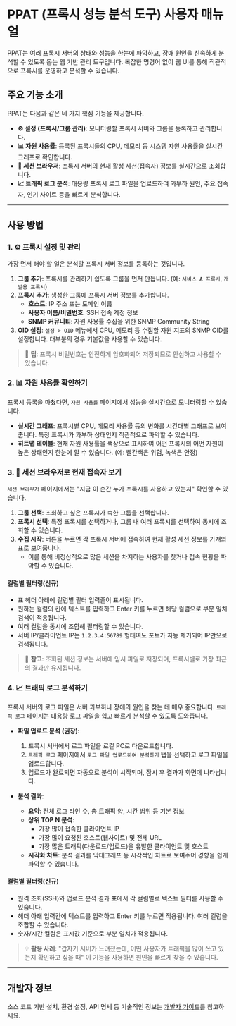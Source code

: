 # PPAT (프록시 성능 분석 도구) 사용자 매뉴얼

PPAT는 여러 프록시 서버의 상태와 성능을 한눈에 파악하고, 장애 원인을 신속하게 분석할 수 있도록 돕는 웹 기반 관리 도구입니다. 복잡한 명령어 없이 웹 UI를 통해 직관적으로 프록시를 운영하고 분석할 수 있습니다.

## 주요 기능 소개

PPAT는 다음과 같은 네 가지 핵심 기능을 제공합니다.

-   **⚙️ 설정 (프록시/그룹 관리)**: 모니터링할 프록시 서버와 그룹을 등록하고 관리합니다.
-   **📊 자원 사용률**: 등록된 프록시들의 CPU, 메모리 등 시스템 자원 사용률을 실시간 그래프로 확인합니다.
-   **👤 세션 브라우저**: 프록시 서버의 현재 활성 세션(접속자) 정보를 실시간으로 조회합니다.
-   **📈 트래픽 로그 분석**: 대용량 프록시 로그 파일을 업로드하여 과부하 원인, 주요 접속자, 인기 사이트 등을 빠르게 분석합니다.

---

## 사용 방법

### 1. ⚙️ 프록시 설정 및 관리

가장 먼저 해야 할 일은 분석할 프록시 서버 정보를 등록하는 것입니다.

1.  **그룹 추가**: 프록시를 관리하기 쉽도록 그룹을 먼저 만듭니다. (예: `서비스 A 프록시`, `개발용 프록시`)
2.  **프록시 추가**: 생성한 그룹에 프록시 서버 정보를 추가합니다.
    -   **호스트**: IP 주소 또는 도메인 이름
    -   **사용자 이름/비밀번호**: SSH 접속 계정 정보
    -   **SNMP 커뮤니티**: 자원 사용률 수집을 위한 SNMP Community String
3.  **OID 설정**: `설정 > OID` 메뉴에서 CPU, 메모리 등 수집할 자원 지표의 SNMP OID를 설정합니다. 대부분의 경우 기본값을 사용할 수 있습니다.

> 📝 **팁**: 프록시 비밀번호는 안전하게 암호화되어 저장되므로 안심하고 사용할 수 있습니다.

### 2. 📊 자원 사용률 확인하기

프록시 등록을 마쳤다면, `자원 사용률` 페이지에서 성능을 실시간으로 모니터링할 수 있습니다.

-   **실시간 그래프**: 프록시별 CPU, 메모리 사용률 등의 변화를 시간대별 그래프로 보여줍니다. 특정 프록시가 과부하 상태인지 직관적으로 파악할 수 있습니다.
-   **히트맵 테이블**: 현재 자원 사용률을 색상으로 표시하여 어떤 프록시의 어떤 자원이 높은 상태인지 한눈에 알 수 있습니다. (예: 빨간색은 위험, 녹색은 안정)

### 3. 👤 세션 브라우저로 현재 접속자 보기

`세션 브라우저` 페이지에서는 "지금 이 순간 누가 프록시를 사용하고 있는지" 확인할 수 있습니다.

1.  **그룹 선택**: 조회하고 싶은 프록시가 속한 그룹을 선택합니다.
2.  **프록시 선택**: 특정 프록시를 선택하거나, 그룹 내 여러 프록시를 선택하여 동시에 조회할 수 있습니다.
3.  **수집 시작**: 버튼을 누르면 각 프록시 서버에 접속하여 현재 활성 세션 정보를 가져와 표로 보여줍니다.
    -   이를 통해 비정상적으로 많은 세션을 차지하는 사용자를 찾거나 접속 현황을 파악할 수 있습니다.

#### 컬럼별 필터링(신규)
- 표 헤더 아래에 컬럼별 필터 입력줄이 표시됩니다.
- 원하는 컬럼의 칸에 텍스트를 입력하고 Enter 키를 누르면 해당 컬럼으로 부분 일치 검색이 적용됩니다.
- 여러 컬럼을 동시에 조합해 필터링할 수 있습니다.
- 서버 IP/클라이언트 IP는 `1.2.3.4:56789` 형태여도 포트가 자동 제거되어 IP만으로 검색됩니다.

> 📁 **참고**: 조회된 세션 정보는 서버에 임시 파일로 저장되며, 프록시별로 가장 최근의 결과만 유지됩니다.

### 4. 📈 트래픽 로그 분석하기

프록시 서버의 로그 파일은 서버 과부하나 장애의 원인을 찾는 데 매우 중요합니다. `트래픽 로그` 페이지는 대용량 로그 파일을 쉽고 빠르게 분석할 수 있도록 도와줍니다.

-   **파일 업로드 분석 (권장)**:
    1.  프록시 서버에서 로그 파일을 로컬 PC로 다운로드합니다.
    2.  `트래픽 로그` 페이지에서 `로그 파일 업로드하여 분석하기` 탭을 선택하고 로그 파일을 업로드합니다.
    3.  업로드가 완료되면 자동으로 분석이 시작되며, 잠시 후 결과가 화면에 나타납니다.

-   **분석 결과**:
    -   **요약**: 전체 로그 라인 수, 총 트래픽 양, 시간 범위 등 기본 정보
    -   **상위 TOP N 분석**:
        -   가장 많이 접속한 클라이언트 IP
        -   가장 많이 요청된 호스트(웹사이트) 및 전체 URL
        -   가장 많은 트래픽(다운로드/업로드)을 유발한 클라이언트 및 호스트
    -   **시각화 차트**: 분석 결과를 막대그래프 등 시각적인 차트로 보여주어 경향을 쉽게 파악할 수 있습니다.

#### 컬럼별 필터링(신규)
- 원격 조회(SSH)와 업로드 분석 결과 표에서 각 컬럼별로 텍스트 필터를 사용할 수 있습니다.
- 헤더 아래 입력칸에 텍스트를 입력하고 Enter 키를 누르면 적용됩니다. 여러 컬럼을 조합할 수 있습니다.
- 숫자/시간 컬럼은 표시값 기준으로 부분 일치가 적용됩니다.

> 💡 **활용 사례**: "갑자기 서버가 느려졌는데, 어떤 사용자가 트래픽을 많이 쓰고 있는지 확인하고 싶을 때" 이 기능을 사용하면 원인을 빠르게 찾을 수 있습니다.

---

## 개발자 정보

소스 코드 기반 설치, 환경 설정, API 명세 등 기술적인 정보는 [개발자 가이드](./docs/DEVELOPER_GUIDE.md)를 참고하세요.
